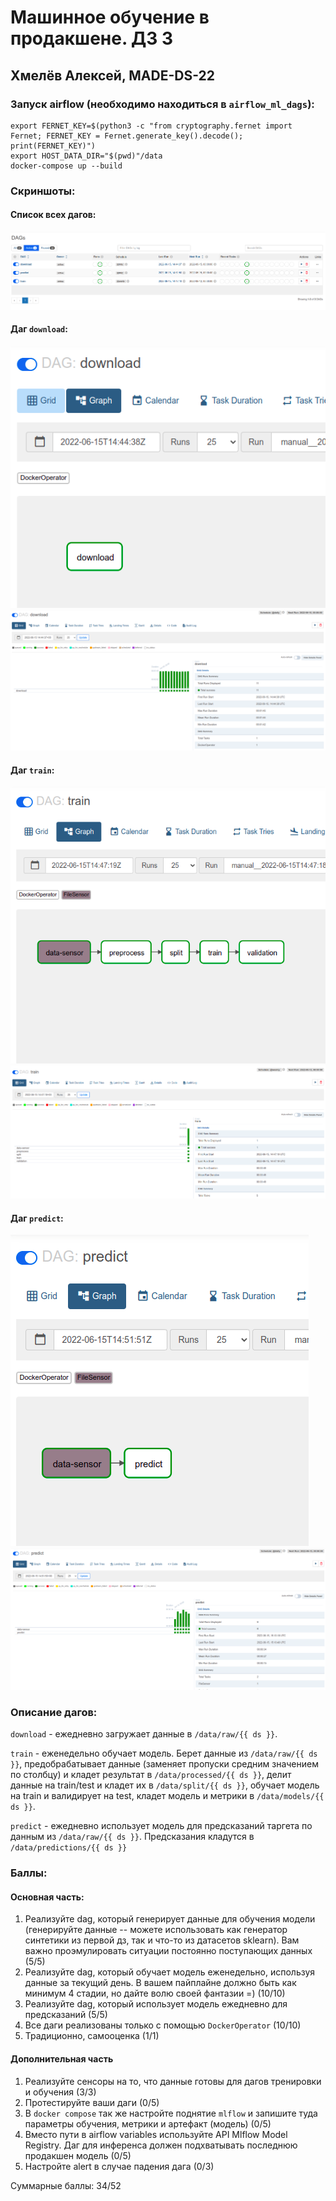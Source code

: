 # Машинное обучение в продакшене. ДЗ 3

## Хмелёв Алексей, MADE-DS-22

### Запуск airflow (необходимо находиться в `airflow_ml_dags`):

```
export FERNET_KEY=$(python3 -c "from cryptography.fernet import Fernet; FERNET_KEY = Fernet.generate_key().decode(); print(FERNET_KEY)")
export HOST_DATA_DIR="$(pwd)"/data
docker-compose up --build
```

### Скриншоты:

#### Список всех дагов:
![](./pictures/all_dags.png)

#### Даг `download`:
![](./pictures/download_graph.png)
![](./pictures/download_grid.png)

#### Даг `train`:
![](./pictures/train_graph.png)
![](./pictures/train_grid.png)

#### Даг `predict`:
![](./pictures/predict_graph.png)
![](./pictures/predict_grid.png)

### Описание дагов:

`download` - ежедневно загружает данные в `/data/raw/{{ ds }}`.

`train` - еженедельно обучает модель. Берет данные из `/data/raw/{{ ds }}`, предобрабатывает данные (заменяет пропуски средним значением по столбцу) и кладет результат в `/data/processed/{{ ds }}`, делит данные на train/test и кладет их в `/data/split/{{ ds }}`, обучает модель на train и валидирует на test, кладет модель и метрики в `/data/models/{{ ds }}`.

`predict` - ежедневно использует модель для предсказаний таргета по данным из `/data/raw/{{ ds }}`. Предсказания кладутся в `/data/predictions/{{ ds }}`

### Баллы:

#### Основная часть: 
1. Реализуйте dag, который генерирует данные для обучения модели (генерируйте данные -- можете использовать как генератор синтетики из первой дз, так и что-то из датасетов sklearn). Вам важно проэмулировать ситуации постоянно поступающих данных (5/5)
2. Реализуйте dag, который обучает модель еженедельно, используя данные за текущий день. В вашем пайплайне должно быть как минимум 4 стадии, но дайте волю своей фантазии =) (10/10)
3. Реализуйте dag, который использует модель ежедневно для предсказаний (5/5)
4. Все даги реализованы только с помощью `DockerOperator` (10/10)
5. Традиционно, самооценка (1/1)

#### Дополнительная часть
1. Реализуйте сенсоры на то, что данные готовы для дагов тренировки и обучения (3/3)
2. Протестируйте ваши даги (0/5)
3. В `docker compose` так же настройте поднятие `mlflow` и запишите туда параметры обучения, метрики и артефакт (модель) (0/5)
4. Вместо пути в airflow variables используйте API Mlflow Model Registry. Даг для инференса должен подхватывать последнюю продакшен модель (0/5)
5. Настройте alert в случае падения дага (0/3)

Суммарные баллы: 34/52
